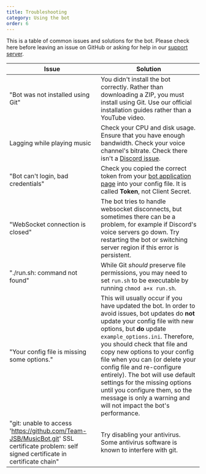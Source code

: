 ```yaml
---
title: Troubleshooting
category: Using the bot
order: 6
---
```


This is a table of common issues and solutions for the bot. Please check here before leaving an issue on GitHub or asking for help in our [support server](https://discord.gg/bots).

Issue | Solution
--- | ---
"Bot was not installed using Git" | You didn't install the bot correctly. Rather than downloading a ZIP, you must install using Git. Use our official installation guides rather than a YouTube video.
Lagging while playing music | Check your CPU and disk usage. Ensure that you have enough bandwidth. Check your voice channel's bitrate. Check there isn't a [Discord issue](https://status.discordapp.com).
"Bot can't login, bad credentials" | Check you copied the correct token from your [bot application page](https://discordapp.com/developers/applications/me) into your config file. It is called **Token**, not Client Secret.
"WebSocket connection is closed" | The bot tries to handle websocket disconnects, but sometimes there can be a problem, for example if Discord's voice servers go down. Try restarting the bot or switching server region if this error is persistent.
"./run.sh: command not found" | While Git *should* preserve file permissions, you may need to set `run.sh` to be executable by running `chmod a+x run.sh`.
"Your config file is missing some options." | This will usually occur if you have updated the bot. In order to avoid issues, bot updates do **not** update your config file with new options, but **do** update `example_options.ini`. Therefore, you should check that file and copy new options to your config file when you can (or delete your config file and re-configure entirely). The bot will use default settings for the missing options until you configure them, so the message is only a warning and will not impact the bot's performance.
"git: unable to access 'https://github.com/Team-JSB/MusicBot.git' SSL certificate problem: self signed certificate in certificate chain" | Try disabling your antivirus. Some antivirus software is known to interfere with git.
